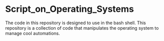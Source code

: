 # Script_on_Operating_Systems
The code in this repository is designed to use in the bash shell. This repository is a collection of code that manipulates the operating system to manage cool automations.

